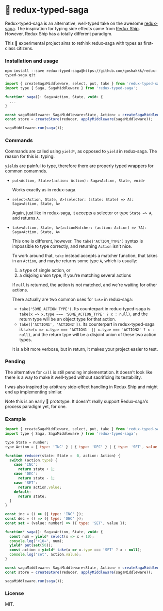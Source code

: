# :construction: redux-typed-saga

Redux-typed-saga is an alternative, well-typed take on the awesome [redux-saga](https://github.com/yelouafi/redux-saga).
The inspiration for typing side effects came from [Redux Ship](https://github.com/clarus/redux-ship).
However, Redux Ship has a totally different paradigm.

This :construction: experimental project aims to rethink redux-saga with types as first-class citizens.


### Installation and usage

```
npm install --save redux-typed-saga@https://github.com/goshakkk/redux-typed-saga.git
```

```javascript
import { createSagaMiddleware, select, put, take } from 'redux-typed-saga';
import type { Saga, SagaMiddleware } from 'redux-typed-saga';

function* saga(): Saga<Action, State, void> {
  ...
}

const sagaMiddleware: SagaMiddleware<State, Action> = createSagaMiddleware();
const store = createStore(reducer, applyMiddleware(sagaMiddleware));

sagaMiddleware.run(saga());
```

### Commands

Commands are called using `yield*`, as opposed to `yield` in redux-saga.
The reason for this is: typing.

`yield`s are painful to type, therefore there are properly typed wrappers for common comamnds.

* `put<Action, State>(action: Action): Saga<Action, State, void>`

  Works exactly as in redux-saga.

* `select<Action, State, A>(selector: (state: State) => A): Saga<Action, State, A>`

  Again, just like in redux-saga, it accepts a selector or type `State => A`, and returns `A`.

* `take<Action, State, A>(actionMatcher: (action: Action) => ?A): Saga<Action, State, A>`

  This one is different, however.
  The `take('ACTION_TYPE')` syntax is impossible to type correctly, and returning `Action` isn't nice.

  To work around that, `take` instead accepts a matcher function, that takes in an `Action`, and maybe returns some type `A`, which is usually:

  1. a type of single action, or
  2. a disjoing union type, if you're matching several actions

  If `null` is returned, the action is not matched, and we're waiting for other actions.

  There actually are two common uses for `take` in redux-saga:

  * `take('SOME_ACTION_TYPE')`. Its counterpart in redux-typed-saga is `take(x => x.type === 'SOME_ACTION_TYPE' ? x : null)`, and the return type will be an object type for that action.
  * `take(['ACTION1', 'ACTION2'])`. Its counterpart in redux-typed-saga is `take(x => x.type === 'ACTION1' || x.type === 'ACTION2' ? x : null)`, and the return type will be a disjoint union of these two action types.

  It is a bit more verbose, but in return, it makes your project easier to test.

### Pending

The alternative for `call` is still pending implementation. It doesn't look like there is a way to make it well-typed without sacrificing its testability.

I was also inspired by arbitrary side-effect handling in Redux Ship and might end up implementing similar.

Note this is an early :construction: prototype.
It doesn't really support Redux-saga's process paradigm yet, for one.

### Example

```javascript
import { createSagaMiddleware, select, put, take } from 'redux-typed-saga';
import type { Saga, SagaMiddleware } from 'redux-typed-saga';

type State = number;
type Action = { type: 'INC' } | { type: 'DEC' } | { type: 'SET', value: number };

function reducer(state: State =  0, action: Action) {
  switch (action.type) {
    case 'INC':
      return state + 1;
    case 'DEC':
      return state - 1;
    case 'SET':
      return action.value;
    default:
      return state;
  }
}

const inc = () => ({ type: 'INC' });
const dec = () => ({ type: 'DEC' });
const set = (value: number) => ({ type: 'SET', value });

function* saga(): Saga<Action, State, void> {
  const num = yield* select(x => x + 10);
  console.log('+10=', num);
  yield* put(set(50));
  const action = yield* take(x => x.type === 'SET' ? x : null);
  console.log('set', action.value);
}

const sagaMiddleware: SagaMiddleware<State, Action> = createSagaMiddleware();
const store = createStore(reducer, applyMiddleware(sagaMiddleware));

sagaMiddleware.run(saga());
```

### License

MIT.
